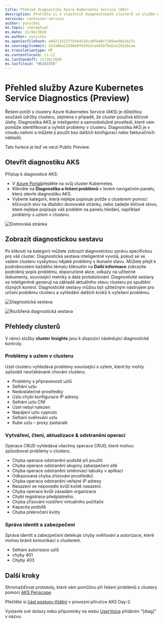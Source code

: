 ```yaml
---
title: Přehled diagnostiky Azure Kubernetes Service (AKS)
description: Přečtěte si o vlastních diagnostikách clusterů ve službě Azure Kubernetes.
services: container-service
author: yunjchoi
ms.topic: conceptual
ms.date: 11/04/2019
ms.author: yunjchoi
ms.openlocfilehash: e8921152177d3e4534ca9fb48cf209aed6e1b27c
ms.sourcegitcommit: d22a86a1329be8fd1913ce4d1bfbd2a125b2bcae
ms.translationtype: MT
ms.contentlocale: cs-CZ
ms.lasthandoff: 11/26/2020
ms.locfileid: "96183358"
---
```

# <a name="azure-kubernetes-service-diagnostics-preview-overview"></a>Přehled služby Azure Kubernetes Service Diagnostics (Preview)

Řešení potíží s clustery Azure Kubernetes Service (AKS) je důležitou součástí údržby clusteru, zejména v případě, že cluster používá klíčové úlohy. Diagnostika AKS je inteligentní a samoobslužné prostředí, které vám pomůže identifikovat a vyřešit problémy v clusteru. Diagnostika AKS je v cloudu nativní a můžete ji použít bez dalších konfigurací nebo fakturačních nákladů.

Tato funkce je teď ve verzi Public Preview.

## <a name="open-aks-diagnostics"></a>Otevřít diagnostiku AKS

Přístup k diagnostice AKS:

- V [Azure Portal](https://portal.azure.com)přejděte na svůj cluster Kubernetes.
- Klikněte na **Diagnostika a řešení problémů** v levém navigačním panelu, který otevře diagnostiku AKS.
- Vyberte kategorii, která nejlépe popisuje potíže s clusterem pomocí klíčových slov na dlaždici domovské stránky, nebo zadejte klíčové slovo, které nejlépe popisuje váš problém na panelu hledání, například _problémy s uzlem v clusteru_.

![Domovská stránka](./media/concepts-diagnostics/aks-diagnostics-homepage.png)

## <a name="view-a-diagnostic-report"></a>Zobrazit diagnostickou sestavu

Po kliknutí na kategorii můžete zobrazit diagnostickou zprávu specifickou pro váš cluster. Diagnostická sestava inteligentně vyvolá, pokud se ve vašem clusteru vyskytnou nějaké problémy s ikonami stavu. Můžete přejít k podrobnostem každého tématu kliknutím na **Další informace** zobrazíte podrobný popis problému, doporučené akce, odkazy na užitečné dokumenty, související metriky a data protokolování. Diagnostické sestavy se inteligentně generují na základě aktuálního stavu clusteru po spuštění různých kontrol. Diagnostické sestavy můžou být užitečným nástrojem pro určení problému clusteru a vyhledání dalších kroků k vyřešení problému.

![Diagnostická sestava](./media/concepts-diagnostics/diagnostic-report.png)

![Rozšířená diagnostická sestava](./media/concepts-diagnostics/node-issues.png)

## <a name="cluster-insights"></a>Přehledy clusterů

V rámci služby **cluster Insights** jsou k dispozici následující diagnostické kontroly.

### <a name="cluster-node-issues"></a>Problémy s uzlem v clusteru

Uzel clusteru vyhledává problémy související s uzlem, které by mohly způsobit neočekávané chování clusteru.

- Problémy s připraveností uzlů
- Selhání uzlu
- Nedostatečné prostředky
- Uzlu chybí konfigurace IP adresy.
- Selhání uzlu CNI
- Uzel nebyl nalezen
- Napájení uzlu vypnuto
- Selhání ověřování uzlu
- Kube uzlu – proxy zastaralé

### <a name="create-read-update--delete-operations"></a>Vytváření, čtení, aktualizace & odstranění operací

Operace CRUD vyhledává všechny operace CRUD, které mohou způsobovat problémy v clusteru.

- Chyba operace odstranění podsítě při použití
- Chyba operace odstranění skupiny zabezpečení sítě
- Chyba operace odstranění směrovací tabulky v aplikaci
- Odkazovaná chyba zřizování prostředků
- Chyba operace odstranění veřejné IP adresy
- Nasazení se nepovedlo kvůli kvótě nasazení.
- Chyba operace kvůli zásadám organizace
- Chybí registrace předplatného.
- Chyba zřizování rozšíření virtuálního počítače
- Kapacita podsítě
- Chyba překročení kvóty

### <a name="identity-and-security-management"></a>Správa identit a zabezpečení

Správa identit a zabezpečení detekuje chyby ověřování a autorizace, které mohou bránit komunikaci s clusterem.

- Selhání autorizace uzlů
- chyby 401
- Chyby 403

## <a name="next-steps"></a>Další kroky

Shromažďovat protokoly, které vám pomůžou při řešení problémů s clustery pomocí [AKS Periscope](https://aka.ms/aksperiscope).

Přečtěte si [část postupy třídění](/azure/architecture/operator-guides/aks/aks-triage-practices) v provozní příručce AKS Day-2.

Vystavte své dotazy nebo připomínky na webu [UserVoice](https://feedback.azure.com/forums/914020-azure-kubernetes-service-aks) přidáním "[diag]" v názvu.